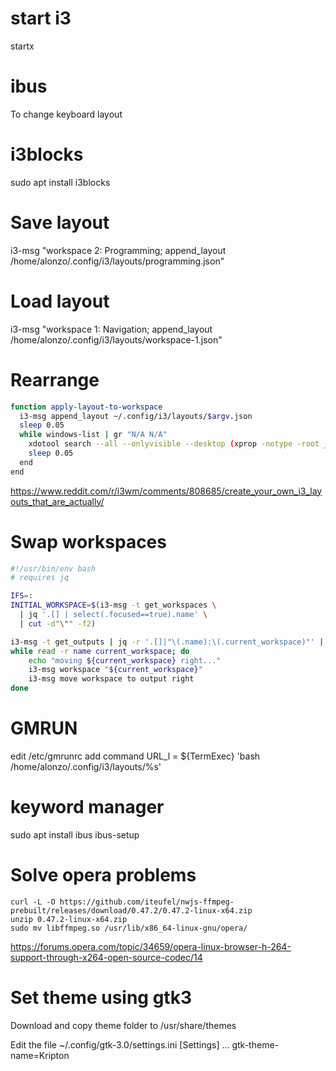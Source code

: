 # start i3
startx

# ibus
To change keyboard layout

# i3blocks
sudo apt install i3blocks

# Save layout
i3-msg "workspace 2: Programming; append_layout /home/alonzo/.config/i3/layouts/programming.json"

# Load layout
i3-msg "workspace 1: Navigation; append_layout /home/alonzo/.config/i3/layouts/workspace-1.json"

# Rearrange
```bash
function apply-layout-to-workspace
  i3-msg append_layout ~/.config/i3/layouts/$argv.json
  sleep 0.05
  while windows-list | gr "N/A N/A" 
    xdotool search --all --onlyvisible --desktop (xprop -notype -root _NET_CURRENT_DESKTOP | cut -c 24-) "" windowunmap windowmap
    sleep 0.05
  end
end
```

https://www.reddit.com/r/i3wm/comments/808685/create_your_own_i3_layouts_that_are_actually/


# Swap workspaces
```bash
#!/usr/bin/env bash
# requires jq

IFS=:
INITIAL_WORKSPACE=$(i3-msg -t get_workspaces \
  | jq '.[] | select(.focused==true).name' \
  | cut -d"\"" -f2)

i3-msg -t get_outputs | jq -r '.[]|"\(.name):\(.current_workspace)"' | grep -v '^null:null$' | \
while read -r name current_workspace; do
    echo "moving ${current_workspace} right..."
    i3-msg workspace "${current_workspace}"
    i3-msg move workspace to output right   
done
```

# GMRUN
edit 
/etc/gmrunrc
add command
URL_l = ${TermExec} 'bash /home/alonzo/.config/i3/layouts/%s'

# keyword manager
sudo apt install ibus
ibus-setup


# Solve opera problems
```console
curl -L -O https://github.com/iteufel/nwjs-ffmpeg-prebuilt/releases/download/0.47.2/0.47.2-linux-x64.zip
unzip 0.47.2-linux-x64.zip
sudo mv libffmpeg.so /usr/lib/x86_64-linux-gnu/opera/
```
https://forums.opera.com/topic/34659/opera-linux-browser-h-264-support-through-x264-open-source-codec/14

# Set theme using gtk3
Download and copy theme folder to
/usr/share/themes

Edit the file ~/.config/gtk-3.0/settings.ini
[Settings]
...
gtk-theme-name=Kripton 

